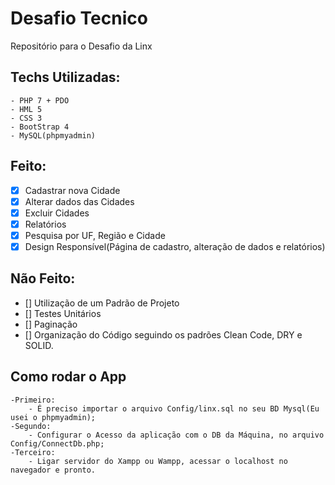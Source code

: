 # Desafio Tecnico #
Repositório para o Desafio da Linx

## Techs Utilizadas: ##
	- PHP 7 + PDO
	- HML 5
	- CSS 3
	- BootStrap 4
	- MySQL(phpmyadmin)

## Feito: ##

- [X] Cadastrar nova Cidade
- [X] Alterar dados das Cidades
- [X] Excluir Cidades
- [X] Relatórios
- [X] Pesquisa por UF, Região e Cidade
- [X] Design Responsível(Página de cadastro, alteração de dados e  relatórios)

## Não Feito: ##

- [] Utilização de um Padrão de Projeto
- [] Testes Unitários
- [] Paginação
- [] Organização do Código seguindo os padrões Clean Code, DRY e SOLID.


## Como rodar o App ##

	-Primeiro:
		- É preciso importar o arquivo Config/linx.sql no seu BD Mysql(Eu usei o phpmyadmin);
	-Segundo:
		- Configurar o Acesso da aplicação com o DB da Máquina, no arquivo Config/ConnectDb.php;
	-Terceiro:
		- Ligar servidor do Xampp ou Wampp, acessar o localhost no navegador e pronto.